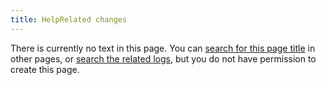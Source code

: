 ```yaml
---
title: HelpRelated changes
---
```

There is currently no text in this page.
You can [search for this page title](Special:Search//www.mediawiki.org/wiki/Special:MyLanguage/Help:Related_changes "Special:Search//www.mediawiki.org/wiki/Special:MyLanguage/Help:Related changes") in other pages, or [search the related logs](https://www.chessprogramming.org/index.php?title=Special:Log&page=/www.mediawiki.org/wiki/Special:MyLanguage/Help:Related_changes), but you do not have permission to create this page.


